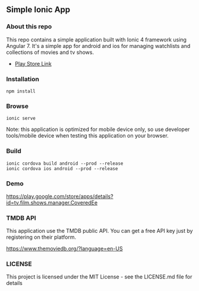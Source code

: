 ##  Simple Ionic App

### About this repo
This repo contains a simple application built with Ionic 4 framework using Angular 7. It's a simple app for android and ios for managing watchlists and collections of movies and tv shows.

- [Play Store Link](https://play.google.com/store/apps/details?id=tv.film.shows.manager.CoveredEe)

### Installation
```
npm install
```

### Browse
```
ionic serve
```
Note: this application is optimized for mobile device only, so use developer tools/mobile device when testing this application on your browser.
### Build 
```
ionic cordova build android --prod --release
ionic cordova ios android --prod --release
```
### Demo
https://play.google.com/store/apps/details?id=tv.film.shows.manager.CoveredEe

### TMDB API
This application use the TMDB public API. You can get a free API key just by registering on their platform. 

https://www.themoviedb.org/?language=en-US

### LICENSE 
This project is licensed under the MIT License - see the LICENSE.md file for details
